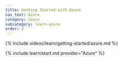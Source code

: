 ```yaml
---
title: Getting Started with Azure
nav_text: Azure
category: learn
subcategory: learn-azure
order: 2
---
```


{% include videos/learn/getting-started/azure.md %}

{% include learn/start.md provider="Azure" %}
